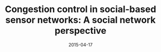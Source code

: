 ---
title: "Congestion control in social-based sensor networks: A social network perspective"
authors:
- Wei Kaimin
- Guo Song
- Li Xiangli
- Zeng Deze
- Xu Ke

date: "2015-04-17"
doi: ""

# Publication type.
# 1 = Conference paper; 2 = Journal article;
# 3 = Preprint Paper; 4 = Report; 5 = Book; 6 = Book section;
# 7 = Thesis; 8 = Patent
publication_types: ["2"]

# Publication name and optional abbreviated publication name.
publication: "*Peer-to-Peer Networking and Applications*"
publication_short: "PEER PEER NETW APPL"

url_pdf: https://scholar.google.com.hk/scholar?output=instlink&q=info:ypjUCM7Npt0J:scholar.google.com/&hl=en&as_sdt=0,5&scillfp=14900966840175457968&oi=lle
# url_code: ''
# url_dataset: ''
# url_poster: ''
# url_project: ''
# url_slides: ''
# url_video: ''

---